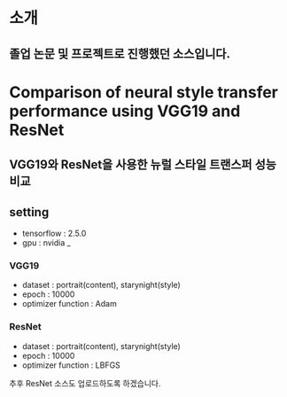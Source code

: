 # 소개
## 졸업 논문 및 프로젝트로 진행했던 소스입니다.

# Comparison of neural style transfer performance using VGG19 and ResNet
## VGG19와 ResNet을 사용한 뉴럴 스타일 트랜스퍼 성능 비교
## setting
- tensorflow : 2.5.0
- gpu : nvidia _

### VGG19
- dataset : portrait(content), starynight(style)
- epoch : 10000
- optimizer function : Adam

### ResNet
- dataset : portrait(content), starynight(style)
- epoch : 10000
- optimizer function : LBFGS

추후 ResNet 소스도 업로드하도록 하겠습니다.
